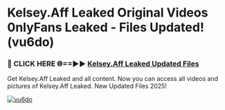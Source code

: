 # Kelsey.Aff Leaked Original Videos 0nlyFans Leaked - Files Updated! (vu6do)

<h3>🔴 CLICK HERE 🌐==►► <a href="https://tinyurl.com/2jnfzry5" rel="nofollow">Kelsey.Aff Leaked Updated Files</a></h3>

Get Kelsey.Aff Leaked and all content. Now you can access all videos and pictures of Kelsey.Aff Leaked. New Updated Files 2025!

[![vu6do](https://i.imgur.com/GyGTBgg.gif)](https://tinyurl.com/2jnfzry5)
